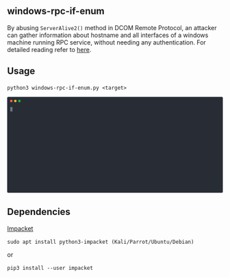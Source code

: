 ## windows-rpc-if-enum
By abusing `ServerAlive2()` method in DCOM Remote Protocol, an attacker can gather information about hostname and all interfaces of a windows machine running RPC service, without needing any authentication. For detailed reading refer to [here](https://airbus-cyber-security.com/the-oxid-resolver-part-1-remote-enumeration-of-network-interfaces-without-any-authentication/).

## Usage
```
python3 windows-rpc-if-enum.py <target>
```
![example](img/example.svg)

## Dependencies
[Impacket](https://github.com/SecureAuthCorp/impacket)
```
sudo apt install python3-impacket (Kali/Parrot/Ubuntu/Debian)
```
or
```
pip3 install --user impacket
```
